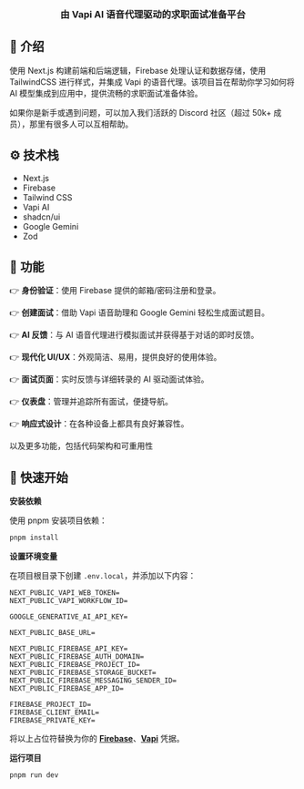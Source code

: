 <div align="center">
  <h3 align="center">由 Vapi AI 语音代理驱动的求职面试准备平台</h3>
</div>
    

 
## <a name="introduction">🤖 介绍</a>
使用 Next.js 构建前端和后端逻辑，Firebase 处理认证和数据存储，使用 TailwindCSS 进行样式，并集成 Vapi 的语音代理。该项目旨在帮助你学习如何将 AI 模型集成到应用中，提供流畅的求职面试准备体验。

如果你是新手或遇到问题，可以加入我们活跃的 Discord 社区（超过 50k+ 成员），那里有很多人可以互相帮助。

 
## <a name="tech-stack">⚙️ 技术栈</a>

- Next.js
- Firebase
- Tailwind CSS
- Vapi AI
- shadcn/ui
- Google Gemini
- Zod

## <a name="features">🔋 功能</a>

👉 **身份验证**：使用 Firebase 提供的邮箱/密码注册和登录。

👉 **创建面试**：借助 Vapi 语音助理和 Google Gemini 轻松生成面试题目。

👉 **AI 反馈**：与 AI 语音代理进行模拟面试并获得基于对话的即时反馈。

👉 **现代化 UI/UX**：外观简洁、易用，提供良好的使用体验。

👉 **面试页面**：实时反馈与详细转录的 AI 驱动面试体验。

👉 **仪表盘**：管理并追踪所有面试，便捷导航。

👉 **响应式设计**：在各种设备上都具有良好兼容性。

以及更多功能，包括代码架构和可重用性

## <a name="quick-start">🤸 快速开始</a>

**安装依赖**

使用 pnpm 安装项目依赖：

```bash
pnpm install
```

**设置环境变量**

在项目根目录下创建 `.env.local`，并添加以下内容：

```env
NEXT_PUBLIC_VAPI_WEB_TOKEN=
NEXT_PUBLIC_VAPI_WORKFLOW_ID=

GOOGLE_GENERATIVE_AI_API_KEY=

NEXT_PUBLIC_BASE_URL=

NEXT_PUBLIC_FIREBASE_API_KEY=
NEXT_PUBLIC_FIREBASE_AUTH_DOMAIN=
NEXT_PUBLIC_FIREBASE_PROJECT_ID=
NEXT_PUBLIC_FIREBASE_STORAGE_BUCKET=
NEXT_PUBLIC_FIREBASE_MESSAGING_SENDER_ID=
NEXT_PUBLIC_FIREBASE_APP_ID=

FIREBASE_PROJECT_ID=
FIREBASE_CLIENT_EMAIL=
FIREBASE_PRIVATE_KEY=
```

将以上占位符替换为你的 **[Firebase](https://firebase.google.com/)**、**[Vapi](https://vapi.ai/?utm_source=youtube&utm_medium=video&utm_campaign=jsmastery_recruitingpractice&utm_content=paid_partner&utm_term=recruitingpractice)** 凭据。

**运行项目**

```bash
pnpm run dev
```
 
